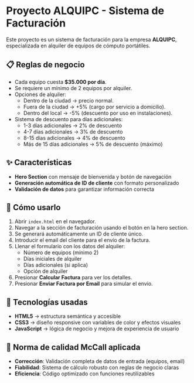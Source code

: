 # Proyecto ALQUIPC - Sistema de Facturación

Este proyecto es un sistema de facturación para la empresa **ALQUIPC**, especializada en alquiler de equipos de cómputo portátiles.


## 📋 Reglas de negocio
- Cada equipo cuesta **$35.000 por día**.
- Se requiere un mínimo de 2 equipos por alquiler.
- Opciones de alquiler:
  - Dentro de la ciudad → precio normal.
  - Fuera de la ciudad → +5% (cargo por servicio a domicilio).
  - Dentro del local → -5% (descuento por uso en instalaciones).
- Sistema de descuento para días adicionales:
  - 1-3 días adicionales → 2% de descuento
  - 4-7 días adicionales → 3% de descuento
  - 8-15 días adicionales → 4% de descuento
  - Más de 15 días adicionales → 5% de descuento (máximo)

## ✨ Características
- **Hero Section** con mensaje de bienvenida y botón de navegación
- **Generación automática de ID de cliente** con formato personalizado
- **Validación de datos** para garantizar información correcta

## 🚀 Cómo usarlo
1. Abrir `index.html` en el navegador.
2. Navegar a la sección de facturación usando el botón en la hero section.
3. Se generará automáticamente un ID de cliente único.
4. Introducir el email del cliente para el envío de la factura.
5. Llenar el formulario con los datos del alquiler:
   - Número de equipos (mínimo 2)
   - Días iniciales de alquiler
   - Días adicionales (si aplica)
   - Opción de alquiler
6. Presionar **Calcular Factura** para ver los detalles.
7. Presionar **Enviar Factura por Email** para simular el envío.

## 🎨 Tecnologías usadas
- **HTML5** → estructura semántica y accesible
- **CSS3** → diseño responsive con variables de color y efectos visuales
- **JavaScript** → lógica de negocio y mejora de experiencia de usuario


## 📏 Norma de calidad McCall aplicada
- **Corrección**: Validación completa de datos de entrada (equipos, email)
- **Fiabilidad**: Sistema de cálculo robusto con reglas de negocio claras
- **Eficiencia**: Código optimizado con funciones reutilizables


